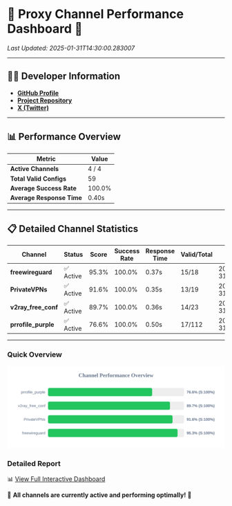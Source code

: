 # 🌟 Proxy Channel Performance Dashboard 🌟

_Last Updated: 2025-01-31T14:30:00.283007_

---

## 👩‍💻 Developer Information

- **[GitHub Profile](https://github.com/4n0nymou3)**  
- **[Project Repository](https://github.com/4n0nymou3/multi-proxy-config-fetcher)**  
- **[X (Twitter)](https://x.com/4n0nymou3)**  

---

## 📊 Performance Overview

| Metric                | Value       |
|-----------------------|-------------|
| **Active Channels**   | 4 / 4       |
| **Total Valid Configs** | 59          |
| **Average Success Rate** | 100.0%      |
| **Average Response Time** | 0.40s       |

---

## 📋 Detailed Channel Statistics

| Channel          | Status     | Score  | Success Rate | Response Time | Valid/Total | Last Success               |
|------------------|------------|--------|--------------|---------------|-------------|----------------------------|
| **freewireguard**  | ✅ Active  | 95.3%  | 100.0% | 0.37s         | 15/18       | 2025-01-31T14:30:00.281164 |
| **PrivateVPNs**  | ✅ Active  | 91.6%  | 100.0% | 0.35s         | 13/19       | 2025-01-31T14:29:59.880371 |
| **v2ray_free_conf**  | ✅ Active  | 89.7%  | 100.0% | 0.36s         | 14/23       | 2025-01-31T14:29:59.495091 |
| **prrofile_purple**  | ✅ Active  | 76.6%  | 100.0% | 0.50s         | 17/112       | 2025-01-31T14:29:59.104692 |

---

### Quick Overview
<div align="center">
  <a href="https://raw.githubusercontent.com/nullluser/NullRepo/refs/heads/main/assets/channel_stats_chart.svg">
    <img src="https://raw.githubusercontent.com/nullluser/NullRepo/refs/heads/main/assets/channel_stats_chart.svg" alt="Source Performance Statistics" width="800">
  </a>
</div>

### Detailed Report
📊 [View Full Interactive Dashboard](https://htmlpreview.github.io/?https://github.com/nullluser/NullRepo/blob/main/assets/performance_report.html)

🎉 **All channels are currently active and performing optimally!** 🎉
